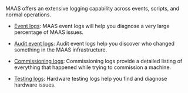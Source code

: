 <!-- "MAAS logs reference" -->
MAAS offers an extensive logging capability across events, scripts, and normal operations.

- [Event logs](/t/event-logs-reference/5252): MAAS event logs will help you diagnose a very large percentage of MAAS issues.

- [Audit event logs](/t/audit-event-logs-reference/5256): Audit event logs help you discover who changed something in the MAAS infrastructure.

- [Commissioning logs](/t/commissioning-logs-reference/5248): Commissioning logs provide a detailed listing of everything that happened while trying to commission a machine.

- [Testing logs](/t/test-logs-reference/5314): Hardware testing logs help you find and diagnose hardware issues.
